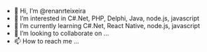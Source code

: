 - 👋 Hi, I’m @renanrteixeira
- 👀 I’m interested in C#.Net, PHP, Delphi, Java, node.js, javascript
- 🌱 I’m currently learning C#.Net, React Native, node.js, javascript
- 💞️ I’m looking to collaborate on ...
- 📫 How to reach me ...

<!---
renanrteixeira/renanrteixeira is a ✨ special ✨ repository because its `README.md` (this file) appears on your GitHub profile.
You can click the Preview link to take a look at your changes.
--->
